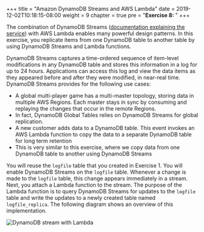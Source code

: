 +++
title = "Amazon DynamoDB Streams and AWS Lambda"
date = 2019-12-02T10:18:15-08:00
weight = 9
chapter = true
pre = "<b>Exercise 8: </b>"
+++


The combination of DynamoDB Streams ([documentation explaining the service](https://docs.aws.amazon.com/amazondynamodb/latest/developerguide/Streams.html)) with AWS Lambda enables many powerful design patterns. In this exercise, you replicate items from one DynamoDB table to another table by using DynamoDB Streams and Lambda functions.

DynamoDB Streams captures a time-ordered sequence of item-level modifications in any DynamoDB table and stores this information in a log for up to 24 hours. Applications can access this log and view the data items as they appeared before and after they were modified, in near-real time. DynamoDB Streams provides for the following use cases:

- A global multi-player game has a multi-master topology, storing data in multiple AWS Regions. Each master stays in sync by consuming and replaying the changes that occur in the remote Regions.
 - In fact, DynamoDB Global Tables relies on DynamoDB Streams for global replication.
- A new customer adds data to a DynamoDB table. This event invokes an AWS Lambda function to copy the data to a separate DynamoDB table for long term retention
 - This is very similar to this exercise, where we copy data from one DynamoDB table to another using DynamoDB Streams

You will reuse the `logfile` table that you created in Exercise 1. You will enable DynamoDB Streams on the `logfile` table. Whenever a change is made to the `logfile` table, this change appears immediately in a stream. Next, you attach a Lambda function to the stream. The purpose of the Lambda function is to query DynamoDB Streams for updates to the `logfile` table and write the updates to a newly created table named `logfile_replica`. The following diagram shows an overview of this implementation.

![DynamoDB stream with Lambda](/images/image6.jpg)
